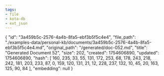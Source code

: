 ```yaml
---
tags:
- file
- kota-db
- ext_json
---
```

{
  "id": "3a459b5c-2576-4a4b-8fa5-ebf3b5f5c4e4",
  "file_path": "./examples-data/personal-kb/documents/3a459b5c-2576-4a4b-8fa5-ebf3b5f5c4e4.md",
  "original_path": "/generated/doc-052.md",
  "title": "Generated Document 52",
  "size": 202,
  "created": 1754606890,
  "updated": 1754606890,
  "hash": [
    160,
    235,
    33,
    55,
    131,
    172,
    253,
    68,
    178,
    243,
    218,
    242,
    181,
    203,
    233,
    87,
    0,
    159,
    120,
    131,
    21,
    12,
    228,
    237,
    132,
    10,
    45,
    20,
    163,
    125,
    90,
    84
  ],
  "embedding": null
}
